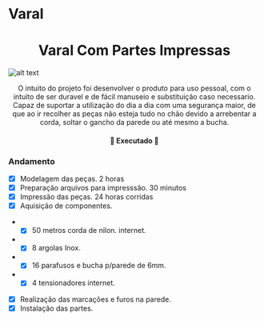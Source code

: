 # Varal


<h1 align="center"> Varal Com Partes Impressas </h1>

![alt text](https://github.com/mferraz56/Nobreak_CC_impressora_3D/blob/main/Modelagem/Imagens/vis%C3%A3o.gif)

<p align="center"> O intuito do projeto foi desenvolver o produto para uso pessoal, com o intuito de ser duravel e de fácil manuseio e substituição caso necessario. Capaz de suportar a utilização do dia a dia com uma segurança maior, de que ao ir recolher as peças não esteja tudo no chão devido a arrebentar a corda, soltar o gancho da parede ou até mesmo a bucha.</p>

<h4 align="center"> 
	🚧 Executado 🚧
</h4>

### Andamento
- [x] Modelagem das peças.                  2 horas
- [x] Preparação arquivos para impresssão.  30 minutos
- [x] Impressão das peças.                  24 horas corridas
- [x] Aquisição de componentes.             
- - [x] 50 metros corda de nilon.           internet.
- - [x] 8 argolas Inox.                     
- - [x] 16 parafusos e bucha p/parede de 6mm.
- - [x] 4 tensionadores                     internet.
- [x] Realização das marcações e furos na parede. 
- [x] Instalação das partes.
